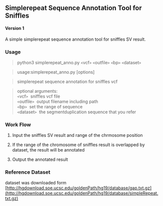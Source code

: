 ## Simplerepeat Sequence Annotation Tool for Sniffles  
#### Version 1
A simple simplerepeat sequence annotation tool for sniffles SV result.
### Usage
>python3 simplerepeat_anno.py `<`vcf`>` `<`outfile`>` `<`bp`>` `<`dataset`>`  

>usage:simplerepeat_anno.py [options]  

>simplerepeat sequence annotation for sniffles vcf


>optional arguments:   
> `<`vcf`>`         &nbsp;sniffles vcf file  
> `<`outfile`>`     &nbsp;output filename including path  
> `<`bp`>`          &nbsp;set the range of sequence  
> `<`dataset`>`     &nbsp;the segmentduplication sequence that you refer

### Work Flow

1. Input the sniffles SV result and range of the chrmosome position 

2. If the range of the chromosome of sniffles result is overlapped by dataset, the result will be annotated   

3. Output the annotated result 


### Reference Dataset  
dataset was downloaded form [http://hgdownload.soe.ucsc.edu/goldenPath/hg19/database/gap.txt.gz](http://hgdownload.soe.ucsc.edu/goldenPath/hg19/database/simpleRepeat.txt.gz)




